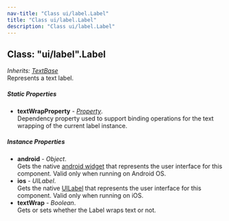```yaml
---
nav-title: "Class ui/label.Label"
title: "Class ui/label.Label"
description: "Class ui/label.Label"
---
```

## Class: "ui/label".Label  
_Inherits:_ [_TextBase_](../../ui/text-base/TextBase.md)  
Represents a text label.

##### Static Properties
 - **textWrapProperty** - [_Property_](../../ui/core/dependency-observable/Property.md).    
  Dependency property used to support binding operations for the text wrapping of the current label instance.

##### Instance Properties
 - **android** - _Object_.    
  Gets the native [android widget](http://developer.android.com/reference/android/widget/TextView.html) that represents the user interface for this component. Valid only when running on Android OS.
 - **ios** - _UILabel_.    
  Gets the native [UILabel](https://developer.apple.com/library/ios/documentation/UIKit/Reference/UILabel_Class/) that represents the user interface for this component. Valid only when running on iOS.
 - **textWrap** - _Boolean_.    
  Gets or sets whether the Label wraps text or not.